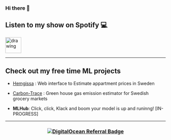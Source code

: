 ### Hi there 👋

<!--
-->
<div>
  <h2>Listen to my show on Spotify 💻 </h2>
  <a href="https://open.spotify.com/show/3VlNqhk2ltdJ91EVgu62TN?si=ICr7Nw6sTWGImzyzwvvC2A">
  <img src="https://images.vexels.com/media/users/3/137413/isolated/preview/4acb8e52632aa9b7c874b878eaf02bc4-spotify-icon-logo-by-vexels.png" alt="drawing" width="50" height="50"/>
  </a>
</div>

------------

<h2>Check out my free time ML projects</h2>

* [Hemgissa](https://hemgissa.se/) : Web interface to Estimate appartment prices in Sweden
* [Carbon-Trace](https://github.com/Sathvik777/Carbon-Trace/) : Green house gas emission estimator for Swedish grocery markets

* **MLHub**: Click, click, Klack and boom your model is up and runinng! [IN-PROGRESS]
------------

<div>
  <h3 align="center">
   <a href="https://www.digitalocean.com/?refcode=70fcc861a668&utm_campaign=Referral_Invite&utm_medium=Referral_Program&utm_source=badge"><img src="https://web-platforms.sfo2.digitaloceanspaces.com/WWW/Badge%203.svg" alt="DigitalOcean Referral Badge" /></a>
  </h3>
</div>
